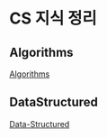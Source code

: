 # CS 지식 정리

## Algorithms
[Algorithms](./algorithms/README.md)

## DataStructured
[Data-Structured](./Data-Structured/README.md)